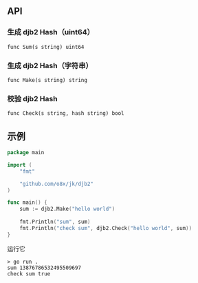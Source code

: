 ## API

### 生成 djb2 Hash（uint64）

    func Sum(s string) uint64

### 生成 djb2 Hash（字符串）

    func Make(s string) string

### 校验 djb2 Hash

    func Check(s string, hash string) bool

## 示例

```go 
package main

import (
	"fmt"

	"github.com/o8x/jk/djb2"
)

func main() {
	sum := djb2.Make("hello world")
	
	fmt.Println("sum", sum)
	fmt.Println("check sum", djb2.Check("hello world", sum))
}

```

运行它

```shell
> go run .
sum 13876786532495509697
check sum true
```
